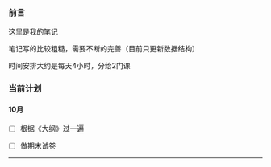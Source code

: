### 前言

这里是我的笔记

笔记写的比较粗糙，需要不断的完善（目前只更新数据结构）

时间安排大约是每天4小时，分给2门课



### 当前计划

#### 10月

- [ ] 根据《大纲》过一遍
- [ ] 做期末试卷



<hr>
